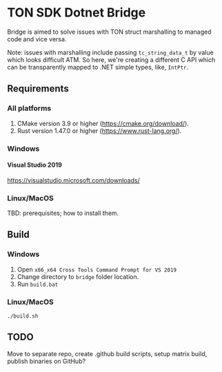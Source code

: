 ﻿# TON SDK Dotnet Bridge

Bridge is aimed to solve issues with TON struct marshalling to managed code and vice versa.

Note: issues with marshalling include passing `tc_string_data_t` by value which looks
difficult ATM. So here, we're creating a different C API which can be transparently
mapped to .NET simple types, like, `IntPtr`.

## Requirements

### All platforms

1. CMake version 3.9 or higher (https://cmake.org/download/).
2. Rust version 1.47.0 or higher (https://www.rust-lang.org/).

### Windows

#### Visual Studio 2019

https://visualstudio.microsoft.com/downloads/

### Linux/MacOS

TBD: prerequisites; how to install them.

## Build

### Windows

1. Open `x86_x64 Cross Tools Command Prompt for VS 2019`
2. Change directory to `bridge` folder location.
3. Run `build.bat`

### Linux/MacOS

```
./build.sh
```

## TODO

Move to separate repo, create .github build scripts, setup matrix build, publish binaries on GitHub?